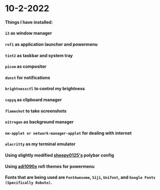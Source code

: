 # 10-2-2022

#### Things I have installed:
#### `i3` as window manager
#### `rofi` as application launcher and powermenu
#### `tint2` as taskbar and system tray
#### `picom` as compositor
#### `dunst` for notifications
#### `brightnessctl` to control my brightness
#### `copyq` as clipboard manager
#### `flameshot` to take screenshots
#### `nitrogen` as background manager
#### `nm-applet or network-manager-applet` for dealing with internet
#### `alacritty` as my terminal emulator

#### Using slightly modified [sheepy0125's](https://github.com/sheepy0125) polybar config
#### Using [adi1090x](https://github.com/adi1090x/rofi) rofi themes for powermenu
#### Fonts that are being used are `FontAwesome`, `Siji`, `Unifont`, and `Google Fonts (Specifically Roboto)`.
